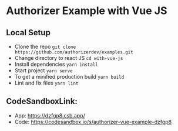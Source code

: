 # Authorizer Example with Vue JS

## Local Setup

- Clone the repo `git clone https://github.com/authorizerdev/examples.git`
- Change directory to react JS `cd with-vue-js`
- Install dependencies `yarn install`
- Start project `yarn serve`
- To get a minified production build `yarn build`
- Lint and fix files `yarn lint`

## CodeSandboxLink:

- App: https://dzfgp8.csb.app/
- Code: https://codesandbox.io/s/authorizer-vue-example-dzfgp8
